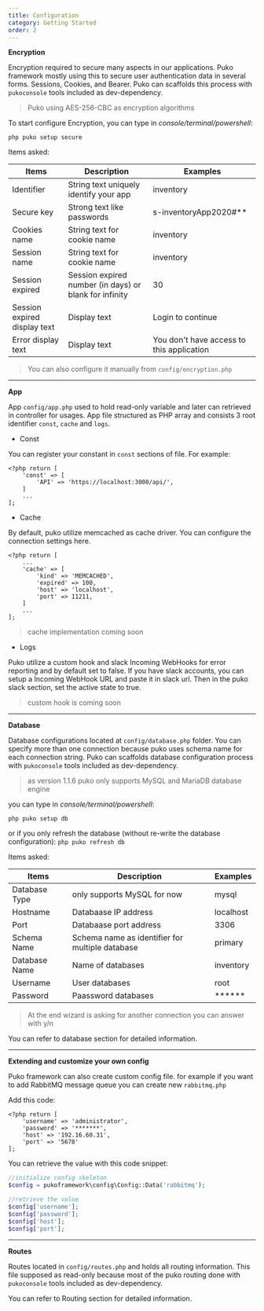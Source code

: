 ```yaml
---
title: Configuration
category: Getting Started
order: 2
---
```


**Encryption**

Encryption required to secure many aspects in our applications. Puko framework mostly using this to secure
user authentication data in several forms. Sessions, Cookies, and Bearer. Puko can scaffolds this process with
`pukoconsole` tools included as dev-dependency.

> Puko using AES-256-CBC as encryption algorithms

To start configure Encryption, you can type in _console/terminal/powershell_:

```text
php puko setup secure
```

Items asked:

|Items|Description|Examples|
|---|---|---|
|Identifier|String text uniquely identify your app|inventory|
|Secure key|Strong text like passwords|s-inventoryApp2020#**|
|Cookies name|String text for cookie name|inventory|
|Session name|String text for cookie name|inventory|
|Session expired|Session expired number (in days) or blank for infinity|30|
|Session expired display text|Display text|Login to continue|
|Error display text|Display text|You don't have access to this application|

> You can also configure it manually from `config/encryption.php`

---

**App**

App `config/app.php` used to hold read-only variable and later can retrieved in controller for usages.
App file structured as PHP array and consists 3 root identifier `const`, `cache` and `logs`.

* Const

You can register your constant in `const` sections of file. For example:

```text
<?php return [
    'const' => [
        'API' => 'https://localhost:3000/api/',
    ]
    ...
];
```

* Cache

By default, puko utilize memcached as cache driver. 
You can configure the connection settings here.

```text
<?php return [
    ...
    'cache' => [
        'kind' => 'MEMCACHED',
        'expired' => 100,
        'host' => 'localhost',
        'port' => 11211,
    ]
    ...
];
```

> cache implementation coming soon

* Logs

Puko utilize a custom hook and slack Incoming WebHooks for error reporting and by default set to false.
If you have slack accounts, you can setup a Incoming WebHook URL and paste it in slack url.
Then in the puko slack section, set the active state to true.

> custom hook is coming soon

---

**Database**

Database configurations located at `config/database.php` folder. You can specify more than one connection because
puko uses schema name for each connection string. Puko can scaffolds database configuration process with
`pukoconsole` tools included as dev-dependency.

> as version 1.1.6 puko only supports MySQL and MariaDB database engine

you can type in _console/terminal/powershell_:

```text
php puko setup db
```

or if you only refresh the database (without re-write the database configuration): `php puko refresh db`

Items asked:

|Items|Description|Examples|
|---|---|---|
|Database Type|only supports MySQL for now|mysql|
|Hostname|Databaase IP address|localhost|
|Port|Databaase port address|3306|
|Schema Name|Schema name as identifier for multiple database|primary|
|Database Name|Name of databases|inventory|
|Username|User databases|root|
|Password|Paassword databases|******|

> At the end wizard is asking for another connection you can answer with y/n

You can refer to database section for detailed information.

---

**Extending and customize your own config**

Puko framework can also create custom config file.
for example if you want to add RabbitMQ message queue you can create new `rabbitmq.php`

Add this code:

```text
<?php return [
    'username' => 'administrator',
    'password' => '*******',
    'host' => '192.16.60.31',
    'port' => '5678'
];
```

You can retrieve the value with this code snippet:

```php
//initialize config skeleton
$config = pukoframework\config\Config::Data('rabbitmq');

//retrieve the value
$config['username'];
$config['password'];
$config['host'];
$config['port'];
```

---

**Routes**

Routes located in `config/routes.php` and holds all routing information.
This file supposed as read-only because most of the puko routing done with `pukoconsole` tools included as dev-dependency.

You can refer to Routing section for detailed information.